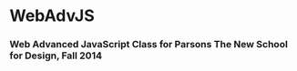 WebAdvJS
========

### Web Advanced JavaScript Class for Parsons The New School for Design, Fall 2014
